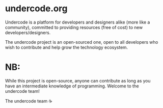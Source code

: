 # undercode.org

Undercode is a platform for developers and designers alike (more like a community), committed to providing resources (free of cost) to new developers/designers. 

The undercode project is an open-sourced one, open to all developers who wish to contribute and help grow the technology ecosystem. 

# NB:
While this project is open-source, anyone can contribute as long as you have an intermediate knowledge of programming. 
Welcome to the undercode team!

The undercode team ☕
